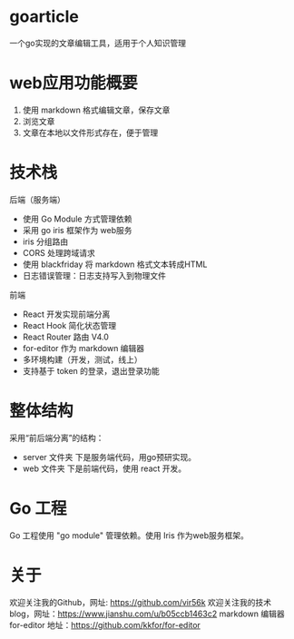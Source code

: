 # goarticle
一个go实现的文章编辑工具，适用于个人知识管理

# web应用功能概要
1. 使用 markdown 格式编辑文章，保存文章
2. 浏览文章
3. 文章在本地以文件形式存在，便于管理

# 技术栈
后端（服务端）
- 使用 Go Module 方式管理依赖
- 采用 go iris 框架作为 web服务
- iris 分组路由
- CORS 处理跨域请求
- 使用 blackfriday 将 markdown 格式文本转成HTML
- 日志错误管理：日志支持写入到物理文件

前端
- React 开发实现前端分离
- React Hook 简化状态管理
- React Router 路由 V4.0
- for-editor 作为 markdown 编辑器
- 多环境构建（开发，测试，线上）
- 支持基于 token 的登录，退出登录功能

# 整体结构
采用“前后端分离”的结构：
- server 文件夹 下是服务端代码，用go预研实现。
- web 文件夹 下是前端代码，使用 react 开发。

# Go 工程
Go 工程使用 "go module" 管理依赖。使用 Iris 作为web服务框架。


# 关于
欢迎关注我的Github，网址: https://github.com/vir56k
欢迎关注我的技术blog，网址：https://www.jianshu.com/u/b05ccb1463c2
markdown 编辑器 for-editor 地址：https://github.com/kkfor/for-editor
